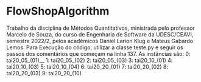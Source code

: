 # FlowShopAlgorithm
 Trabalho da disciplina de Métodos Quantitativos, ministrada pelo professor Marcelo de Souza, do curso de Engenharia de Software da UDESC/CEAVI, semestre 2022/2, pelos acadêmicos Daniel Larion Klug e Mateus Gabardo Lemos.
 Para Execução do código, utilizar a classe teste.py e seguir os passos dos comentários que começam na linha 137.
 As instâncias são:
    0: tai20_05_(01)__
    1: tai20_05_(02)
    2: tai20_05_(03)
    3: tai20_10_(01)
    4: tai20_10_(03)
    5: tai20_10_(04)
    6: tai20_20_(01)
    7: tai20_20_(02)
    8: tai20_20_(03)
    9: tai20_20_(10)
